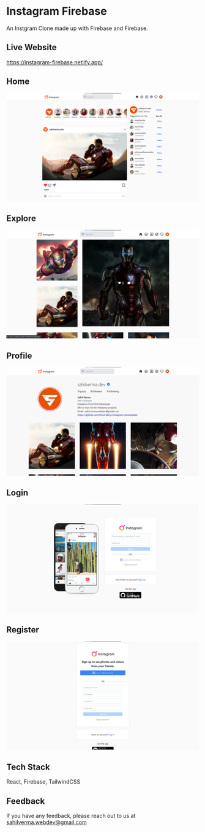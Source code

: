 # Instagram Firebase

An Instgram Clone made up with Firebase and Firebase.

## Live Website

https://instagram-firebase.netlify.app/

## Home

![Home](/screenshots/home.png)

## Explore

![Explore](/screenshots//explore.png)

## Profile

![Profile](/screenshots/profile.png)

## Login

![Login](/screenshots/login.png)

## Register

![Register](/screenshots/register.png)

## Tech Stack

React, Firebase, TailwindCSS

## Feedback

If you have any feedback, please reach out to us at sahilverma.webdev@gmail.com

